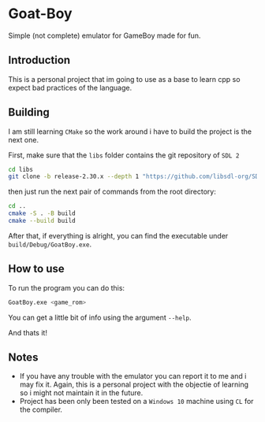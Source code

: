 # Goat-Boy
Simple (not complete) emulator for GameBoy made for fun.

## Introduction

This is a personal project that im going to use as a base to learn cpp so expect bad practices of the language.

## Building

I am still learning `CMake` so the work around i have to build the project is the next one.

First, make sure that the `libs` folder contains the git repository of `SDL 2`

```bash
cd libs
git clone -b release-2.30.x --depth 1 "https://github.com/libsdl-org/SDL.git"
```
then just run the next pair of commands from the root directory:

```bash
cd ..
cmake -S . -B build
cmake --build build
```

After that, if everything is alright, you can find the executable under `build/Debug/GoatBoy.exe`.

## How to use

To run the program you can do this:

```sh
GoatBoy.exe <game_rom>
```
You can get a little bit of info using the argument `--help`.

And thats it!

## Notes

- If you have any trouble with the emulator you can report it to me and i may fix it. Again, this is a personal project with the objectie of learning so i might not maintain it in the future.
- Project has been only been tested on a `Windows 10` machine using `CL` for the compiler.
